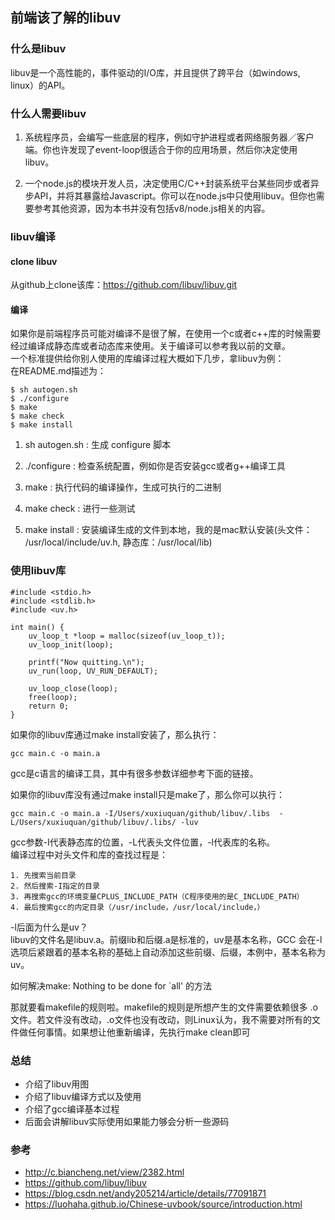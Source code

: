 <!--
 * @Author: xiuquanxu
 * @Company: kaochong
 * @Date: 2020-07-14 12:04:55
 * @LastEditors: xiuquanxu
 * @LastEditTime: 2020-07-14 14:29:30
--> 
## 前端该了解的libuv  

### 什么是libuv 

libuv是一个高性能的，事件驱动的I/O库，并且提供了跨平台（如windows, linux）的API。 

### 什么人需要libuv  

1. 系统程序员，会编写一些底层的程序，例如守护进程或者网络服务器／客户端。你也许发现了event-loop很适合于你的应用场景，然后你决定使用libuv。

2. 一个node.js的模块开发人员，决定使用C/C++封装系统平台某些同步或者异步API，并将其暴露给Javascript。你可以在node.js中只使用libuv。但你也需要参考其他资源，因为本书并没有包括v8/node.js相关的内容。

### libuv编译  

#### clone libuv
从github上clone该库：https://github.com/libuv/libuv.git  

#### 编译  
如果你是前端程序员可能对编译不是很了解，在使用一个c或者c++库的时候需要经过编译成静态库或者动态库来使用。关于编译可以参考我以前的文章。  
一个标准提供给你别人使用的库编译过程大概如下几步，拿libuv为例：  
在README.md描述为：  
```
$ sh autogen.sh
$ ./configure
$ make
$ make check
$ make install
```  

1. sh autogen.sh : 生成 configure 脚本  

2. ./configure : 检查系统配置，例如你是否安装gcc或者g++编译工具

3. make : 执行代码的编译操作，生成可执行的二进制

4. make check : 进行一些测试

5. make install : 安装编译生成的文件到本地，我的是mac默认安装(头文件： /usr/local/include/uv.h, 静态库：/usr/local/lib)  

### 使用libuv库  

```
#include <stdio.h>
#include <stdlib.h>
#include <uv.h>

int main() {
    uv_loop_t *loop = malloc(sizeof(uv_loop_t));
    uv_loop_init(loop);

    printf("Now quitting.\n");
    uv_run(loop, UV_RUN_DEFAULT);

    uv_loop_close(loop);
    free(loop);
    return 0;
}
```  

如果你的libuv库通过make install安装了，那么执行：  
```
gcc main.c -o main.a
```  

gcc是c语言的编译工具，其中有很多参数详细参考下面的链接。  

如果你的libuv库没有通过make install只是make了，那么你可以执行：  

```
gcc main.c -o main.a -I/Users/xuxiuquan/github/libuv/.libs  -L/Users/xuxiuquan/github/libuv/.libs/ -luv
```  

gcc参数-I代表静态库的位置，-L代表头文件位置，-l代表库的名称。  
编译过程中对头文件和库的查找过程是：  
```
1. 先搜索当前目录  
2. 然后搜索-I指定的目录
3. 再搜索gcc的环境变量CPLUS_INCLUDE_PATH（C程序使用的是C_INCLUDE_PATH）
4. 最后搜索gcc的内定目录（/usr/include，/usr/local/include，）
```  

-l后面为什么是uv？  
libuv的文件名是libuv.a。前缀lib和后缀.a是标准的，uv是基本名称，GCC 会在-l选项后紧跟着的基本名称的基础上自动添加这些前缀、后缀，本例中，基本名称为uv。 

如何解决make: Nothing to be done for `all' 的方法  

那就要看makefile的规则啦。makefile的规则是所想产生的文件需要依赖很多 .o文件。若文件没有改动，.o文件也没有改动，则Linux认为，我不需要对所有的文件做任何事情。如果想让他重新编译，先执行make clean即可


### 总结  

- 介绍了libuv用图
- 介绍了libuv编译方式以及使用
- 介绍了gcc编译基本过程
- 后面会讲解libuv实际使用如果能力够会分析一些源码

### 参考  

- http://c.biancheng.net/view/2382.html  
- https://github.com/libuv/libuv  
- https://blog.csdn.net/andy205214/article/details/77091871
- https://luohaha.github.io/Chinese-uvbook/source/introduction.html
